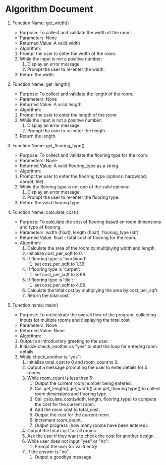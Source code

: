# Algorithm Document

1. Function Name: get_width()
   - Purpose: To collect and validate the width of the room.
   - Parameters: None
   - Returned Value: A valid width 
   - Algorithm:
   1. Prompt the user to enter the width of the room.
   2. While the input is not a positive number:
      1. Display an error message.
      2. Prompt the user to re-enter the width.
   3. Return the width.

2. Function Name: get_length()
   - Purpose: To collect and validate the length of the room.
   - Parameters: None
   - Returned Value: A valid length
   - Algorithm:
   1. Prompt the user to enter the length of the room.
   2. While the input is not a positive number:
      1. Display an error message. 
      2. Prompt the user to re-enter the length.
   3. Return the length.

3. Function Name: get_flooring_type()
   - Purpose: To collect and validate the flooring type for the room.
   - Parameters: None
   - Returned Value: A valid flooring_type as a string.
   - Algorithm:
   1. Prompt the user to enter the flooring type (options: hardwood, carpet, tile).
   2. While the flooring type is not one of the valid options:
      1. Display an error message. 
      2. Prompt the user to re-enter the flooring type.
   3. Return the valid flooring type.

4. Function Name: calculate_cost()
   - Purpose: To calculate the cost of flooring based on room dimensions and type of flooring. 
   - Parameters: width (float), length (float), flooring_type (str)
   - Returned Value: float - total cost of flooring for the room. 
   - Algorithm:
     1. Calculate the area of the room by multiplying width and length. 
     2. Initialize cost_per_sqft to 0. 
     3. If flooring type is 'hardwood': 
        1. set cost_per_sqft to 1.39.
     4. If flooring type is 'carpet':
        1. set cost_per_sqft to 3.99.
     5. If flooring type is 'tile':
        1. set cost_per_sqft to 4.99.
     6. Calculate the total cost by multiplying the area by cost_per_sqft.
     7. Return the total cost.

5. Function name: main()
   - Purpose: To orchestrate the overall flow of the program, collecting inputs for multiple rooms and displaying the total cost. 
   - Parameters: None 
   - Returned Value: None 
   - Algorithm:
   1. Output an introductory greeting to the user. 
   2. Initialize check_another as "yes" to start the loop for entering room details. 
   3. While check_another is "yes":
      1. Initialize total_cost to 0 and room_count to 0. 
      2. Output a message prompting the user to enter details for 5 rooms. 
      3. While room_count is less than 5:
         1. Output the current room number being entered. 
         2. Call get_length(),get_width() and get_flooring type() to collect room dimensions and flooring type. 
         3. Call calculate_cost(width, length, flooring_type) to compute the cost for the current room. 
         4. Add the room cost to total_cost. 
         5. Output the cost for the current room. 
         6. Increment room_count. 
         7. Output progress (how many rooms have been entered).
      4. Output the total cost for all rooms. 
      5. Ask the user if they want to check the cost for another design.
      6. While user does not input "yes" or "no":
         1. Prompt the user for valid entry
      7. If the answer is "no", 
         1. Output a goodbye message.